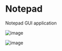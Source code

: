 # Notepad
Notepad GUI application 


![image](https://user-images.githubusercontent.com/43891138/162500681-ae7fff1b-4076-421e-983f-612f4496b1b0.png)

![image](https://user-images.githubusercontent.com/43891138/162500894-a0d9dabf-01d2-40e7-b4e5-2e23ee28a57c.png)

